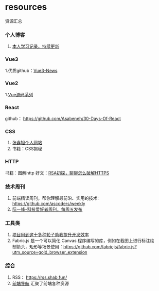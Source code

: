# resources
资源汇总


### 个人博客
1. [本人学习记录，持续更新](https://liuhp.github.io/)

### Vue3
1.优质github：[Vue3-News](https://github.com/vue3/vue3-News)


### Vue2
 1.[Vue源码系列](https://vue-js.com/learn-vue/start/#_2-%E5%AD%A6%E4%B9%A0%E8%A7%84%E5%88%92)



### React

github： https://github.com/Asabeneh/30-Days-Of-React

### CSS
1. [张鑫旭个人网站](https://www.zhangxinxu.com/wordpress/)
2. 书籍：CSS揭秘

### HTTP

书籍：图解http
好文：[RSA初探，聊聊怎么破解HTTPS](https://juejin.cn/post/6844904087205445640)

### 技术周刊
1. 前端精读周刊。帮你理解最前沿、实用的技术: https://github.com/ascoders/weekly
2. [阮一峰-科技爱好者周刊，每周五发布](https://github.com/ruanyf/weekly)


### 工具类
1. [项目用到这十多种轮子助我提升开发效率](https://juejin.cn/post/7012012633180078117?utm_source=gold_browser_extension#heading-17)
2. Fabric.js 是一个可以简化 Canvas 程序编写的库，例如在截图上进行标注绘制箭头，矩形等场景使用：https://github.com/fabricjs/fabric.js?utm_source=gold_browser_extension


### 综合
1. RSS： https://rss.shab.fun/
2. [前端导航](https://www.kwgg2020.com/#) 汇聚了前端各种资源
